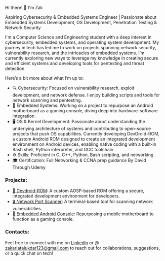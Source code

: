 Hi there! 👋 I'm Zak

Aspiring Cybersecurity & Embedded Systems Engineer | 
Passionate about Embedded Systems Development, OS Development, Penetration Testing & Network Security

I'm a Computer Science and Engineering student with a deep interest in cybersecurity, embedded systems, and operating system development. My journey in tech has led me to work on projects spanning network security, vulnerability research, and the intricacies of embedded systems. I’m currently exploring new ways to leverage my knowledge in creating secure and efficient systems and developing tools for pentesting and threat detection.

Here’s a bit more about what I’m up to:
- 🔍 Cybersecurity: Focused on vulnerability research, exploit development, and network defense. I enjoy building scripts and tools for network scanning and pentesting.
- 🔧 Embedded Systems: Working on a project to repurpose an Android motherboard as a gaming console, diving deep into hardware-software integration.
- 🖥 OS & Kernel Development: Passionate about understanding the underlying architecture of systems and contributing to open-source projects that push OS capabilities. Currently developing DevDroid-ROM, a custom Android ROM designed to create an integrated development environment on Android devices, enabling native coding with a built-in Bash shell, Python interpreter, and GCC toolchain.
- ⚙️ Skills: Proficient in C, C++, Python, Bash scripting, and networking.
- 🎓 Certification: Full Networking & CCNA prep guidance By David Through Udemy

### Projects: 
-  [📱 Devdroid-ROM](https://github.com/arrhenius975/Devdroid-ROM): A custom AOSP-based ROM offering a secure, integrated development environment for developers.
-  [🔒 Network Port Scanner](link-to-project): A terminal-based tool for scanning network vulnerabilities.
-  [📱 Embedded Android Console](link-to-project): Repurposing a mobile motherboard to function as a gaming console.

### Contacts:
Feel free to connect with me on [LinkedIn](https://www.linkedin.com/in/zakaria-talukdar-635419257) or @ zakariatalukdar123@gmail.com to reach out for collaborations, suggestions, or a quick chat on tech!
